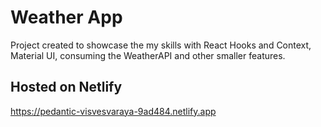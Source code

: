 # Weather App
Project created to showcase the my skills with React Hooks and Context, Material UI, consuming the WeatherAPI and other smaller features.

## Hosted on Netlify

https://pedantic-visvesvaraya-9ad484.netlify.app


